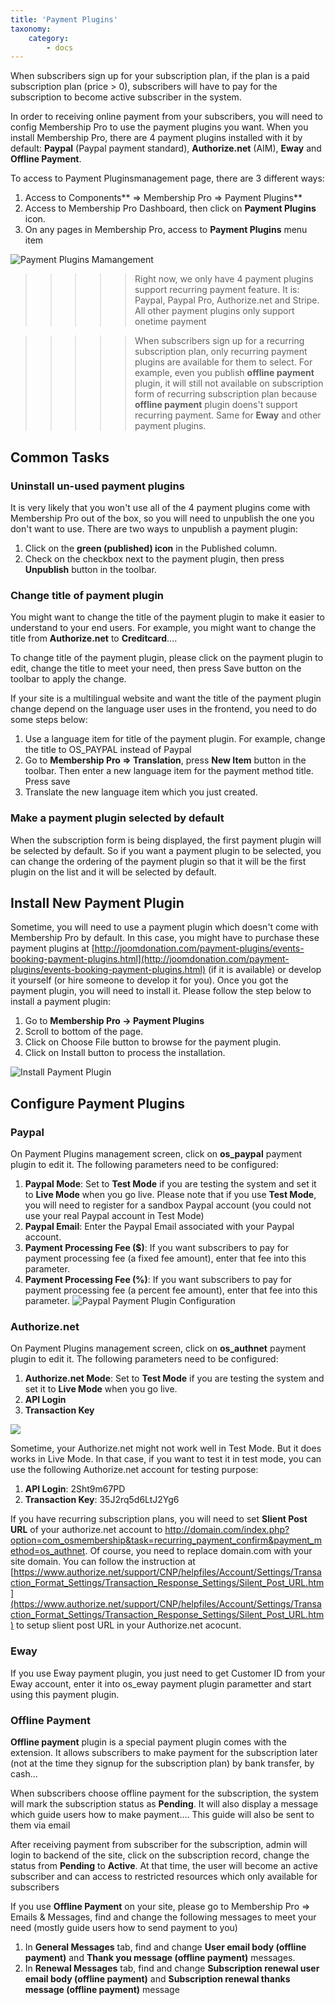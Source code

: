 ```yaml
---
title: 'Payment Plugins'
taxonomy:
    category:
        - docs
---
```


When subscribers sign up for your subscription plan, if the plan is a paid subscription plan (price > 0), subscribers will have to pay for the subscription to become active subscriber in the system.

In order to receiving online payment from your subscribers, you will need to config Membership Pro to use the payment plugins you want. When you install Membership Pro, there are 4 payment plugins installed with it by default: **Paypal** (Paypal payment standard), **Authorize.net** (AIM), **Eway** and **Offline Payment**.

To access to Payment Pluginsmanagement page, there are 3 different ways:
1. Access to Components** => Membership Pro => Payment Plugins**
2. Access to Membership Pro Dashboard, then click on **Payment Plugins** icon.
3. On any pages in Membership Pro, access to **Payment Plugins** menu item

![Payment Plugins Mamangement](payment-plugins.png)

>>>>> Right now, we only have 4 payment plugins support recurring payment feature. It is: Paypal, Paypal Pro, Authorize.net and Stripe. All other payment plugins only support onetime payment


>>>>> When subscribers sign up for a recurring subscription plan, only recurring payment plugins are available for them to select. For example, even you publish **offline payment** plugin, it will still not available on subscription form of recurring subscription plan because **offline payment** plugin doens't support recurring payment. Same for **Eway** and other payment plugins.


## Common Tasks

### Uninstall un-used payment plugins
It is very likely that you won't use all of the 4 payment plugins come with Membership Pro out of the box, so you will need to unpublish the one you don't want to use. There are two ways to unpublish a payment plugin:
1. Click on the **green (published) icon** in the Published column.
2. Check on the checkbox next to the payment plugin, then press **Unpublish** button in the toolbar.

### Change title of payment plugin

You might want to change the title of the payment plugin to make it easier to understand to your end users. For example, you might want to change the title from **Authorize.net** to **Creditcard**....

To change title of the payment plugin, please click on the payment plugin to edit, change the title to meet your need, then press Save button on the toolbar to apply the change.

If your site is a multilingual website and want the title of the payment plugin change depend on the language user uses in the frontend, you need to do some steps below:
1. Use a language item for title of the payment plugin. For example, change the title to OS_PAYPAL instead of Paypal
2. Go to **Membership Pro => Translation**, press **New Item** button in the toolbar. Then enter a new language item for the payment method title. Press save
3. Translate the new language item which you just created.

### Make a payment plugin selected by default

When the subscription form is being displayed, the first payment plugin will be selected by default. So if you want a payment plugin to be selected, you can change the ordering of the payment plugin so that it will be the first plugin on the list and it will be selected by default.

## Install New Payment Plugin

Sometime, you will need to use a payment plugin which doesn't come with Membership Pro by default. In this case, you might have to purchase these payment plugins at [http://joomdonation.com/payment-plugins/events-booking-payment-plugins.html](http://joomdonation.com/payment-plugins/events-booking-payment-plugins.html)  (if it is available) or develop it yourself (or hire someone to develop it for you). Once you got the payment plugin, you will need to install it.  Please follow the step below to install a payment plugin:
1.  Go to **Membership Pro -> Payment Plugins**
2.  Scroll to bottom of the page.
3.  Click on Choose File button to browse for the payment plugin.
4.  Click on Install button to process the installation.

![Install Payment Plugin](install-payment-plugin.png)


## Configure Payment Plugins
### Paypal
On Payment Plugins management screen, click on **os_paypal** payment plugin to edit it. The following parameters need to be configured:
1. **Paypal Mode**: Set to **Test Mode** if you are testing the system and set it to **Live Mode** when you go live. Please note that if you use **Test Mode**, you will need to register for a sandbox Paypal account (you could not use your real Paypal account in Test Mode)
2. **Paypal Email**: Enter the Paypal Email associated with your Paypal account.
3. **Payment Processing Fee ($)**: If you want subscribers to pay for payment processing fee (a fixed fee amount), enter that fee into this parameter.
4. **Payment Processing Fee (%)**: If you want subscribers to pay for payment processing fee (a percent fee amount), enter that fee into this parameter.
![Paypal Payment Plugin Configuration](os_paypal.png)

### Authorize.net
On Payment Plugins management screen, click on **os_authnet** payment plugin to edit it. The following parameters need to be configured:
1. **Authorize.net Mode**: Set to **Test Mode** if you are testing the system and set it to **Live Mode** when you go live.
2. **API Login**
3. **Transaction Key**

![](os_authnet.png)

Sometime, your Authorize.net might not work well in Test Mode. But it does works in Live Mode. In that case, if you want to test it in test mode, you can use the following Authorize.net account for testing purpose:

1. **API Login**: 2Sht9m67PD
2. **Transaction Key**: 35J2rq5d6LtJ2Yg6

If you have recurring subscription plans, you will need to set **Slient Post URL** of your authorize.net account to http://domain.com/index.php?option=com_osmembership&task=recurring_payment_confirm&payment_method=os_authnet. Of course, you need to replace domain.com with your site domain. You can follow the instruction at [https://www.authorize.net/support/CNP/helpfiles/Account/Settings/Transaction_Format_Settings/Transaction_Response_Settings/Silent_Post_URL.htm](https://www.authorize.net/support/CNP/helpfiles/Account/Settings/Transaction_Format_Settings/Transaction_Response_Settings/Silent_Post_URL.htm) to setup slient post URL in your Authorize.net acocunt.

### Eway
If you use Eway payment plugin, you just need to get Customer ID from your Eway account, enter it into os_eway payment plugin parametter and start using this payment plugin.


### Offline Payment

**Offline payment** plugin is a special payment plugin comes with the extension. It allows subscribers to make payment for the subscription later (not at the time they signup for the subscription plan) by bank transfer, by cash...

When subscribers choose offline payment for the subscription, the system will mark the subscription status as **Pending**. It will also display a message which guide users how to make payment.... This guide will also be sent to them via email

After receiving payment from subscriber for the subscription, admin will login to backend of the site, click on the subscription record, change the status from **Pending** to **Active**. At that time, the user will become an active subscriber and can access to restricted resources which only available for subscribers

If you use **Offline Payment** on your site, please go to Membership Pro => Emails & Messages, find and change the following messages to meet your need (mostly guide users how to send payment to you)

1. In **General Messages** tab, find and change **User email body (offline payment)** and **Thank you message (offline payment)** messages.
2. In **Renewal Messages** tab, find and change **Subscription renewal user email body (offline payment)** and **Subscription renewal thanks message (offline payment)** message	
